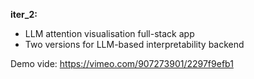 **iter_2:**
- LLM attention visualisation full-stack app
- Two versions for LLM-based interpretability backend

Demo vide: https://vimeo.com/907273901/2297f9efb1 

